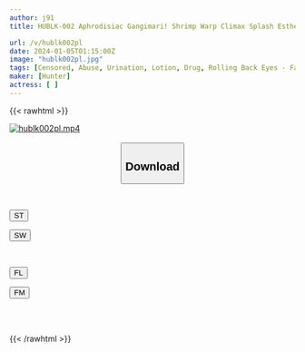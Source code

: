 ```yaml
---
author: j91
title: HUBLK-002 Aphrodisiac Gangimari! Shrimp Warp Climax Splash Esthetic 3

url: /v/hublk002pl
date: 2024-01-05T01:15:00Z
image: "hublk002pl.jpg"
tags: [Censored, Abuse, Urination, Lotion, Drug, Rolling Back Eyes - Fainting	]
maker: [Hunter]
actress: [ ]
---
```



{{< rawhtml >}}

<div class="video" data-videoid="M6pZ7xAg4mhY4m">
    <a href="javascript:;">
        <img src="/v/hublk002pl/hublk002pl.jpg" width="WIDTH" height="HEIGHT" alt="hublk002pl.mp4" loading="lazy">
    </a>
</div>

<script type="text/javascript" src="https://j91.asia/asset/on-demand-st.js"></script>

<br>
  <link rel="stylesheet" href="https://j91.asia/asset/bs5.css">
  
  <center>
  <button class="btn btn-primary" type="button" data-bs-toggle="collapse" data-bs-target=".multi-collapse" aria-expanded="false" aria-controls="multiCollapseExample1 multiCollapseExample2"><h2>Download</h2></button></center>
</p>
<div class="row">
  <div class="col">
    <div class="collapse multi-collapse" id="multiCollapseExample1">
      <div class="card card-body">
	      	      <br>
<div class="buttons">  
<p><a href="https://streamtape.to/v/M6pZ7xAg4mhY4m" target="_blank"><button class="btn-hover color-3"><i class="fa fa-download"></i> ST</button></a></p>
<p><a href="https://flaswish.com/urh41nrgv1nm" target="_blank"><button class="btn-hover color-2"><i class="fa fa-download"></i> SW</button></a></p></div>
    </div>
  </div>
</div>
  <div class="col">
    <div class="collapse multi-collapse" id="multiCollapseExample2">
      <div class="card card-body">
	      <br>
<div class="buttons">
<p><a href="javascript:;" target="_blank"><button class="btn-hover color-9"><i class="fa fa-download"></i> FL</button></a></p>
<p><a href="javascript:;" target="_blank"><button class="btn-hover color-8"><i class="fa fa-download"></i> FM</button></a></p></div>
<br><br>
      </div>
    </div>
  </div>
</div>

{{< /rawhtml >}}